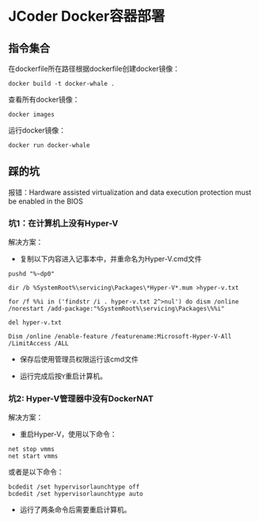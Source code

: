 # JCoder Docker容器部署

## 指令集合
在dockerfile所在路径根据dockerfile创建docker镜像：
```
docker build -t docker-whale .
```

查看所有docker镜像：
```
docker images
```

运行docker镜像：
```
docker run docker-whale
```

## 踩的坑

报错：Hardware assisted virtualization and data execution protection must be enabled in the BIOS

### 坑1：在计算机上没有Hyper-V    

解决方案：
- 复制以下内容进入记事本中，并重命名为Hyper-V.cmd文件
```
pushd "%~dp0"

dir /b %SystemRoot%\servicing\Packages\*Hyper-V*.mum >hyper-v.txt

for /f %%i in ('findstr /i . hyper-v.txt 2^>nul') do dism /online /norestart /add-package:"%SystemRoot%\servicing\Packages\%%i"

del hyper-v.txt

Dism /online /enable-feature /featurename:Microsoft-Hyper-V-All /LimitAccess /ALL
```

- 保存后使用管理员权限运行该cmd文件

- 运行完成后按```Y```重启计算机。

### 坑2: Hyper-V管理器中没有DockerNAT

解决方案：     

- 重启Hyper-V，使用以下命令：        
```
net stop vmms
net start vmms
```

或者是以下命令：
```
bcdedit /set hypervisorlaunchtype off 
bcdedit /set hypervisorlaunchtype auto
```

- 运行了两条命令后需要重启计算机。

